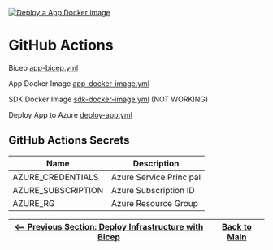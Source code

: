 [![Deploy a App Docker image](https://github.com/glensouza/courtstack-in-azure-demo/actions/workflows/deploy-app.yml/badge.svg)](https://github.com/glensouza/courtstack-in-azure-demo/actions/workflows/deploy-app.yml)

# GitHub Actions

Bicep [app-bicep.yml](../.github/workflows/app-bicep.yml)

App Docker Image [app-docker-image.yml](../.github/workflows/app-docker-image.yml)

SDK Docker Image [sdk-docker-image.yml](../.github/workflows/sdk-docker-image.yml) (NOT WORKING)

Deploy App to Azure [deploy-app.yml](../.github/workflows/deploy-app.yml)

## GitHub Actions Secrets

| Name | Description |
| --- | --- |
| AZURE_CREDENTIALS | Azure Service Principal |
| AZURE_SUBSCRIPTION | Azure Subscription ID |
| AZURE_RG | Azure Resource Group |

| [<== Previous Section: Deploy Infrastructure with Bicep](DeployBicep.md) | [Back to Main](../README.md) |
|--|--|
